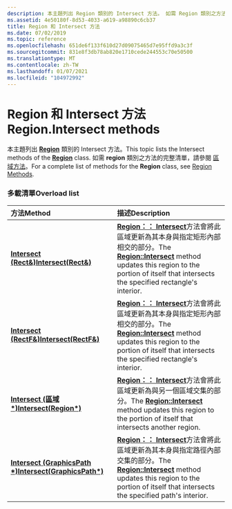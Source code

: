 ```yaml
---
description: 本主題列出 Region 類別的 Intersect 方法。 如需 Region 類別之方法的完整清單，請參閱區域方法。
ms.assetid: 4e50180f-8d53-4033-a619-a98890c6cb37
title: Region 和 Intersect 方法
ms.date: 07/02/2019
ms.topic: reference
ms.openlocfilehash: 651de6f133f610d27d09075465d7e95ffd9a3c3f
ms.sourcegitcommit: 831e8f3db78ab820e1710cede244553c70e50500
ms.translationtype: MT
ms.contentlocale: zh-TW
ms.lasthandoff: 01/07/2021
ms.locfileid: "104972992"
---
```

# <a name="regionintersect-methods"></a><span data-ttu-id="07231-104">Region 和 Intersect 方法</span><span class="sxs-lookup"><span data-stu-id="07231-104">Region.Intersect methods</span></span>

<span data-ttu-id="07231-105">本主題列出 [**Region**](/windows/win32/api/gdiplusheaders/nl-gdiplusheaders-region) 類別的 Intersect 方法。</span><span class="sxs-lookup"><span data-stu-id="07231-105">This topic lists the Intersect methods of the [**Region**](/windows/win32/api/gdiplusheaders/nl-gdiplusheaders-region) class.</span></span> <span data-ttu-id="07231-106">如需 **region** 類別之方法的完整清單，請參閱 [區域方法](-gdiplus-class-region-methods.md)。</span><span class="sxs-lookup"><span data-stu-id="07231-106">For a complete list of methods for the **Region** class, see [Region Methods](-gdiplus-class-region-methods.md).</span></span>

### <a name="overload-list"></a><span data-ttu-id="07231-107">多載清單</span><span class="sxs-lookup"><span data-stu-id="07231-107">Overload list</span></span>



| <span data-ttu-id="07231-108">方法</span><span class="sxs-lookup"><span data-stu-id="07231-108">Method</span></span>                                                                     | <span data-ttu-id="07231-109">描述</span><span class="sxs-lookup"><span data-stu-id="07231-109">Description</span></span>                                                                                                                                                                                     |
|:---------------------------------------------------------------------------|:------------------------------------------------------------------------------------------------------------------------------------------------------------------------------------------------|
| <span data-ttu-id="07231-110">[**Intersect (Rect&)**](/previous-versions//ms534804(v=vs.85))</span><span class="sxs-lookup"><span data-stu-id="07231-110">[**Intersect(Rect&)**](/previous-versions//ms534804(v=vs.85))</span></span>     | <span data-ttu-id="07231-111">[**Region：： Intersect**](/previous-versions//ms534804(v=vs.85))方法會將此區域更新為其本身與指定矩形內部相交的部分。</span><span class="sxs-lookup"><span data-stu-id="07231-111">The [**Region::Intersect**](/previous-versions//ms534804(v=vs.85)) method updates this region to the portion of itself that intersects the specified rectangle's interior.</span></span><br/>  |
| <span data-ttu-id="07231-112">[**Intersect (RectF&)**](/windows/win32/api/gdiplusheaders/nf-gdiplusheaders-region-intersect(inconstrectf_))</span><span class="sxs-lookup"><span data-stu-id="07231-112">[**Intersect(RectF&)**](/windows/win32/api/gdiplusheaders/nf-gdiplusheaders-region-intersect(inconstrectf_))</span></span>   | <span data-ttu-id="07231-113">[**Region：： Intersect**](/windows/win32/api/gdiplusheaders/nf-gdiplusheaders-region-intersect(inconstrectf_))方法會將此區域更新為其本身與指定矩形內部相交的部分。</span><span class="sxs-lookup"><span data-stu-id="07231-113">The [**Region::Intersect**](/windows/win32/api/gdiplusheaders/nf-gdiplusheaders-region-intersect(inconstrectf_)) method updates this region to the portion of itself that intersects the specified rectangle's interior.</span></span><br/> |
| <span data-ttu-id="07231-114">[**Intersect (區域 \*)**](/windows/win32/api/gdiplusheaders/nf-gdiplusheaders-region-intersect(inconstregion))</span><span class="sxs-lookup"><span data-stu-id="07231-114">[**Intersect(Region\*)**](/windows/win32/api/gdiplusheaders/nf-gdiplusheaders-region-intersect(inconstregion))</span></span>     | <span data-ttu-id="07231-115">[**Region：： Intersect**](/windows/win32/api/gdiplusheaders/nf-gdiplusheaders-region-intersect(inconstregion))方法會將此區域更新為與另一個區域交集的部分。</span><span class="sxs-lookup"><span data-stu-id="07231-115">The [**Region::Intersect**](/windows/win32/api/gdiplusheaders/nf-gdiplusheaders-region-intersect(inconstregion)) method updates this region to the portion of itself that intersects another region.</span></span><br/>                         |
| <span data-ttu-id="07231-116">[**Intersect (GraphicsPath \*)**](/windows/win32/api/gdiplusheaders/nf-gdiplusheaders-region-intersect(inconstgraphicspath))</span><span class="sxs-lookup"><span data-stu-id="07231-116">[**Intersect(GraphicsPath\*)**](/windows/win32/api/gdiplusheaders/nf-gdiplusheaders-region-intersect(inconstgraphicspath))</span></span> | <span data-ttu-id="07231-117">[**Region：： Intersect**](/windows/win32/api/gdiplusheaders/nf-gdiplusheaders-region-intersect(inconstgraphicspath))方法會將此區域更新為其本身與指定路徑內部交集的部分。</span><span class="sxs-lookup"><span data-stu-id="07231-117">The [**Region::Intersect**](/windows/win32/api/gdiplusheaders/nf-gdiplusheaders-region-intersect(inconstgraphicspath)) method updates this region to the portion of itself that intersects the specified path's interior.</span></span><br/>            |



 

 

